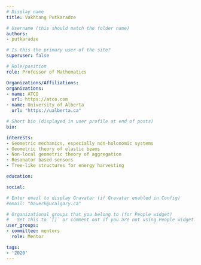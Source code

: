```yaml
---
# Display name
title: Vakhtang Putkaradze

# Username (this should match the folder name)
authors:
- putkaradze

# Is this the primary user of the site?
superuser: false

# Role/position
role: Professor of Mathematics

Organizations/Affiliations:
organizations:
- name: ATCO
  url: https://atco.com
- name: University of Alberta
  url: "https://ualberta.ca"

# Short bio (displayed in user profile at end of posts)
bio:

interests:
- Geometric mechanics, especially non-holonomic systems
- Geometric theory of elastic beams
- Non-local geometric theory of aggregation
- Resonator based sensors
- Tree-like structures for energy harvesting

education:

social:

# Enter email to display Gravatar (if Gravatar enabled in Config)
#email: "bauerk@ucalgary.ca"

# Organizational groups that you belong to (for People widget)
#   Set this to `[]` or comment out if you are not using People widget.
user_groups:
- committee: mentors
  role: Mentor

tags:
- '2020'
---
```

